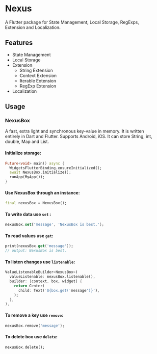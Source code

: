 # Nexus
A Flutter package for State Management, Local Storage, RegExps, Extension and Localization.


## Features
- State Management
- Local Storage
- Extension
  - String Extension
  - Context Extension
  - Iterable Extension
  - RegExp Extension
- Localization


## Usage

### NexusBox
A fast, extra light and synchronous key-value in memory. It is written entirely in Dart and Flutter. Supports Android, iOS. It can store String, int, double, Map and List.

#### Initialize storage:
```dart
Future<void> main() async {
  WidgetsFlutterBinding.ensureInitialized();
  await NexusBox.initialize();
  runApp(MyApp());
}
```

#### Use NexusBox through an instance:
```dart
final nexusBox = NexusBox();
```

#### To write data use `set` :
```dart
nexusBox.set('message', 'NexusBox is best.');
```

#### To read values use `get`:
```dart
print(nexusBox.get('message'));
// output: NexusBox is best.
```

#### To listen changes use `listenable`:
```dart
ValueListenableBuilder<NexusBox>(
  valueListenable: nexusBox.listenable(),
  builder: (context, box, widget) {
    return Center(
      child: Text('${box.get('message')}'),
    );
  },
),
```

#### To remove a key use `remove`:
```dart
nexusBox.remove('message');
```

#### To delete box use `delete`:
```dart
nexusBox.delete();
```